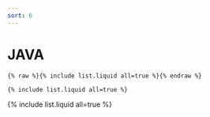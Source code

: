 ```yaml
---
sort: 6
---
```


# JAVA

```
{% raw %}{% include list.liquid all=true %}{% endraw %}

{% include list.liquid all=true %}
```

{% include list.liquid all=true %}
